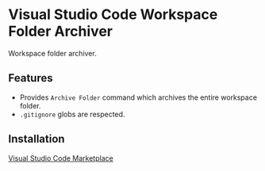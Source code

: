# Visual Studio Code Workspace Folder Archiver

Workspace folder archiver.

## Features

- Provides ` Archive Folder ` command which archives the entire workspace folder.
- ` .gitignore ` globs are respected.

## Installation

[Visual Studio Code Marketplace](https://marketplace.visualstudio.com/items?itemName=ecmel.vscode-archiver)
